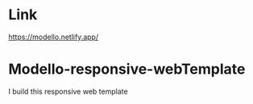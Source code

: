 # Link
https://modello.netlify.app/

# Modello-responsive-webTemplate
I build this responsive web template
